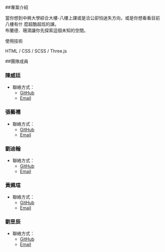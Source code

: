 ##專案介紹

當你想到中興大學綜合大樓-八樓上課或是洽公卻怕迷失方向，或是你想看看目前八樓有什
麼超酷超炫的課。<br>布蘭德．珊滴讓你先探索這個未知的空間。

使用技術

HTML / CSS / SCSS / Three.js

##團隊成員

### 陳威廷

- 聯絡方式：
  - [GitHub](https://github.com/Eazychen)
  - [Email](easy_chen@icloud.com)

### 張藝襦

- 聯絡方式：
  - [GitHub](https://github.com/smile0710)
  - [Email](smile880508@gmail.com)

### 劉迪翰

- 聯絡方式：
  - [GitHub](https://github.com/dihan188)
  - [Email](ghkw6688@gmail.com)

### 黃姵瑄

- 聯絡方式：
  - [GitHub](https://github.com/allison1515)
  - [Email](a55669567@gmail.com)

### 劉昱辰

- 聯絡方式：
  - [GitHub](https://github.com/maozaza)
  - [Email](sslion0520@gmaol.com)
